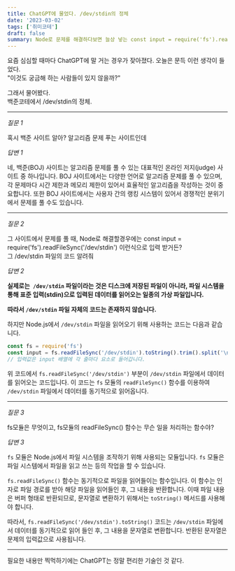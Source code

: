 ```yaml
---
title: ChatGPT에 물었다. /dev/stdin의 정체
date: '2023-03-02'
tags: ['취미코테']
draft: false
summary: Node로 문제를 해결하다보면 늘상 넣는 const input = require('fs').readFileSync('/dev/stdin')의 정체는 뭘까
---
```


요즘 심심할 때마다 ChatGPT에 말 거는 경우가 잦아졌다.
오늘은 문득 이런 생각이 들었다.  
"이것도 궁금해 하는 사람들이 있지 않을까?"

그래서 물어봤다.  
백준코테에서 /dev/stdin의 정체.

---

_질문 1_

혹시 백준 사이트 알아? 알고리즘 문제 푸는 사이트인데

_답변 1_

네, 백준(BOJ) 사이트는 알고리즘 문제를 풀 수 있는 대표적인 온라인 저지(judge) 사이트 중 하나입니다. BOJ 사이트에서는 다양한 언어로 알고리즘 문제를 풀 수 있으며, 각 문제마다 시간 제한과 메모리 제한이 있어서 효율적인 알고리즘을 작성하는 것이 중요합니다. 또한 BOJ 사이트에서는 사용자 간의 랭킹 시스템이 있어서 경쟁적인 분위기에서 문제를 풀 수도 있습니다.

---

_질문 2_

그 사이트에서 문제를 풀 때, Node로 해결할경우에는 const input = require('fs').readFileSync('/dev/stdin') 이런식으로 입력 받거든?  
그 /dev/stdin 파일의 코드 알려줘

_답변 2_

**실제로는` /dev/stdin` 파일이라는 것은 디스크에 저장된 파일이 아니라, 파일 시스템을 통해 표준 입력(stdin)으로 입력된 데이터를 읽어오는 일종의 가상 파일입니다.**

**따라서 `/dev/stdin` 파일 자체의 코드는 존재하지 않습니다.**

하지만 Node.js에서 `/dev/stdin` 파일을 읽어오기 위해 사용하는 코드는 다음과 같습니다.

```javascript
const fs = require('fs')
const input = fs.readFileSync('/dev/stdin').toString().trim().split('\n')
// 입력값은 input 배열에 각 줄마다 요소로 들어갑니다.
```

위 코드에서 `fs.readFileSync('/dev/stdin')` 부분이 `/dev/stdin` 파일에서 데이터를 읽어오는 코드입니다. 이 코드는 `fs` 모듈의 `readFileSync()` 함수를 이용하여 `/dev/stdin` 파일에서 데이터를 동기적으로 읽어옵니다.

---

_질문 3_

fs모듈은 무엇이고, fs모듈의 readFileSync() 함수는 무슨 일을 처리하는 함수야?

_답변 3_

`fs` 모듈은 Node.js에서 파일 시스템을 조작하기 위해 사용되는 모듈입니다. `fs` 모듈은 파일 시스템에서 파일을 읽고 쓰는 등의 작업을 할 수 있습니다.

`fs.readFileSync()` 함수는 동기적으로 파일을 읽어들이는 함수입니다. 이 함수는 인자로 파일 경로를 받아 해당 파일을 읽어들인 후, 그 내용을 반환합니다. 이때 파일 내용은 버퍼 형태로 반환되므로, 문자열로 변환하기 위해서는 `toString()` 메서드를 사용해야 합니다.

따라서, `fs.readFileSync('/dev/stdin').toString()` 코드는 `/dev/stdin` 파일에서 데이터를 동기적으로 읽어 들인 후, 그 내용을 문자열로 변환합니다. 반환된 문자열은 문제의 입력값으로 사용됩니다.

---

필요한 내용만 찍먹하기에는 ChatGPT는 정말 편리한 기술인 것 같다.
